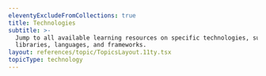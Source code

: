 ```yaml
---
eleventyExcludeFromCollections: true
title: Technologies
subtitle: >-
  Jump to all available learning resources on specific technologies, such as
  libraries, languages, and frameworks.
layout: references/topic/TopicsLayout.11ty.tsx
topicType: technology
---
```



